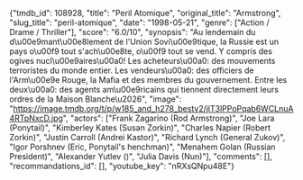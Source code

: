 {"tmdb_id": 108928, "title": "Peril Atomique", "original_title": "Armstrong", "slug_title": "peril-atomique", "date": "1998-05-21", "genre": ["Action / Drame / Thriller"], "score": "6.0/10", "synopsis": "Au lendemain du d\u00e9mant\u00e8lement de l'Union Sovi\u00e9tique, la Russie est un pays o\u00f9 tout s'ach\u00e8te, o\u00f9 tout se vend. Y compris des ogives nucl\u00e9aires\u00a0! Les acheteurs\u00a0: des mouvements terroristes du monde entier. Les vendeurs\u00a0: des officiers de l'Arm\u00e9e Rouge, la Mafia et des membres du gouvernement. Entre les deux\u00a0: des agents am\u00e9ricains qui tiennent directement leurs ordres de la Maison Blanche\u2026", "image": "https://image.tmdb.org/t/p/w185_and_h278_bestv2/jlT3lPPoPqab6WCLnuA4RTpNxcD.jpg", "actors": ["Frank Zagarino (Rod Armstrong)", "Joe Lara (Ponytail)", "Kimberley Kates (Susan Zorkin)", "Charles Napier (Robert Zorkin)", "Justin Carroll (Andrei Kastor)", "Richard Lynch (General Zukov)", "Igor Porshnev (Eric, Ponytail's henchman)", "Menahem Golan (Russian President)", "Alexander Yutlev ()", "Julia Davis (Nun)"], "comments": [], "recommandations_id": [], "youtube_key": "nRXsQNpu48E"}